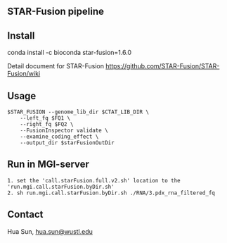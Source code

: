 
STAR-Fusion pipeline
---------------------


Install
---------
conda install -c bioconda star-fusion=1.6.0

Detail document for STAR-Fusion 
https://github.com/STAR-Fusion/STAR-Fusion/wiki


Usage
--------

```
$STAR_FUSION --genome_lib_dir $CTAT_LIB_DIR \
	--left_fq $FQ1 \
	--right_fq $FQ2 \
	--FusionInspector validate \
	--examine_coding_effect \
	--output_dir $starFusionOutDir
```

Run in MGI-server
--------

```
1. set the 'call.starFusion.full.v2.sh' location to the 'run.mgi.call.starFusion.byDir.sh'
2. sh run.mgi.call.starFusion.byDir.sh ./RNA/3.pdx_rna_filtered_fq
```

Contact
-------------
Hua Sun, <hua.sun@wustl.edu>



